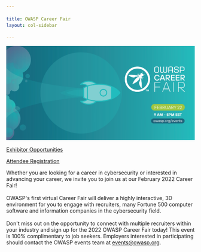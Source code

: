 ```yaml
---

title: OWASP Career Fair
layout: col-sidebar

---
```


![CareerFairLogo](/assets/images/OWASP_CareerFair_Webpage-01.jpeg)


[Exhibitor Opportunities](/assets/images/OWASP_CareerFair_2022_Exhibitor_Opportunities.pdf)

[Attendee Registration](https://owaspcareerfair.vfairs.com/)

Whether you are looking for a career in cybersecurity or interested in advancing your career, we invite you to join us at our February 2022 Career Fair! 
<br><br>
OWASP's first virtual Career Fair will deliver a highly interactive, 3D environment for you to engage with recruiters, many Fortune 500 computer software and information companies in the cybersecurity field. 
<br><br>
Don't miss out on the opportunity to connect with multiple recruiters within your industry and sign up for the 2022 OWASP Career Fair today! This event is 100% complimentary to job seekers. Employers interested in participating should contact the OWASP events team at events@owasp.org.
